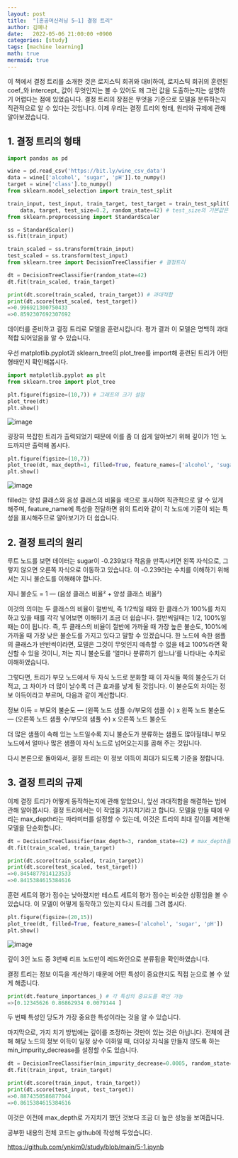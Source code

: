 ```yaml
---
layout: post
title:  "[혼공머신러닝 5–1] 결정 트리"
author: 김예나
date:   2022-05-06 21:00:00 +0900
categories: [study]
tags: [machine learning]
math: true
mermaid: true
---
```



이 책에서 결정 트리를 소개한 것은 로지스틱 회귀와 대비하여, 로지스틱 회귀의 훈련된 coef_와 intercept_ 값이 무엇인지는 볼 수 있어도 왜 그런 값을 도출하는지는 설명하기 어렵다는 점에 있었습니다. 결정 트리의 장점은 무엇을 기준으로 모델을 분류하는지 직관적으로 알 수 있다는 것입니다. 이제 우리는 결정 트리의 형태, 원리와 규제에 관해 알아보겠습니다.


## 1\. 결정 트리의 형태


```python
import pandas as pd

wine = pd.read_csv('https://bit.ly/wine_csv_data')
data = wine[['alcohol', 'sugar', 'pH']].to_numpy()
target = wine['class'].to_numpy()
from sklearn.model_selection import train_test_split

train_input, test_input, train_target, test_target = train_test_split(
    data, target, test_size=0.2, random_state=42) # test_size의 기본값은 0.25이지만 데이터의 크기가 충분히 크므로 20%만 분리
from sklearn.preprocessing import StandardScaler

ss = StandardScaler()
ss.fit(train_input)

train_scaled = ss.transform(train_input)
test_scaled = ss.transform(test_input)
from sklearn.tree import DecisionTreeClassifier # 결정트리

dt = DecisionTreeClassifier(random_state=42)
dt.fit(train_scaled, train_target)

print(dt.score(train_scaled, train_target)) # 과대적합
print(dt.score(test_scaled, test_target))
=>0.996921300750433
=>0.8592307692307692
```


데이터를 준비하고 결정 트리로 모델을 훈련시킵니다. 평가 결과 이 모델은 명백히 과대적합 되어있음을 알 수 있습니다.


우선 matplotlib.pyplot과 sklearn_tree의 plot_tree를 import해 훈련된 트리가 어떤 형태인지 확인해봅시다.


```python
import matplotlib.pyplot as plt
from sklearn.tree import plot_tree

plt.figure(figsize=(10,7)) # 그래프의 크기 설정
plot_tree(dt)
plt.show()
```


![image](https://user-images.githubusercontent.com/80688900/167128028-0e8f7888-0bf9-47ab-acfd-7c338ad52b2c.png)



굉장히 복잡한 트리가 출력되었기 때문에 이를 좀 더 쉽게 알아보기 위해 깊이가 1인 노드까지만 출력해 봅시다.


```python
plt.figure(figsize=(10,7))
plot_tree(dt, max_depth=1, filled=True, feature_names=['alcohol', 'sugar', 'pH']) # 트리의 깊이를 1까지만 보여줌, filled : 양성 클래스와 음성 클래스의 비율을 색으로 표시
plt.show()
```


![image](https://user-images.githubusercontent.com/80688900/167128087-45b0740f-7c71-456a-9303-9a6457481f26.png)


filled는 양성 클래스와 음성 클래스의 비율을 색으로 표시하여 직관적으로 알 수 있게 해주며, feature_name에 특성을 전달하면 위의 트리와 같이 각 노드에 기준이 되는 특성을 표시해주므로 알아보기가 더 쉽습니다.


## 2\. 결정 트리의 원리


루트 노드를 보면 데이터는 sugar이 -0.239보다 작음을 만족시키면 왼쪽 자식으로, 그렇지 않으면 오른쪽 자식으로 이동하고 있습니다. 이 -0.239라는 수치를 이해하기 위해서는 지니 불순도를 이해해야 합니다.


지니 불순도 = 1 — (음성 클래스 비율² + 양성 클래스 비율²)


이것의 의미는 두 클래스의 비율이 절반씩, 즉 1/2씩일 때와 한 클래스가 100%를 차지하고 있을 때를 각각 넣어보면 이해하기 조금 더 쉽습니다. 절반씩일때는 1/2, 100%일 때는 0이 됩니다. 즉, 두 클래스의 비율이 절반에 가까울 때 가장 높은 불순도, 100%에 가까울 때 가장 낮은 불순도를 가지고 있다고 말할 수 있겠습니다. 한 노드에 속한 샘플의 클래스가 반반씩이라면, 모델은 그것이 무엇인지 예측할 수 없을 테고 100%라면 확신할 수 있을 것이니, 저는 지니 불순도를 ‘얼마나 분류하기 쉽느냐’를 나타내는 수치로 이해하였습니다.


그렇다면, 트리가 부모 노드에서 두 자식 노드로 분화할 때 이 자식들 쪽의 불순도가 더 적고, 그 차이가 더 많이 날수록 더 큰 효과를 낳게 될 것입니다. 이 불순도의 차이는 정보 이득이라고 부르며, 다음과 같이 계산합니다.


정보 이득 = 부모의 불순도 — (왼쪽 노드 샘플 수/부모의 샘플 수) x 왼쪽 노드 불순도 — (오른쪽 노드 샘플 수/부모의 샘풀 수) x 오른쪽 노드 불순도


더 많은 샘플이 속해 있는 노드일수록 지니 불순도가 분류하는 샘플도 많아질테니 부모 노드에서 얼마나 많은 샘플이 자식 노드로 넘어오는지를 곱해 주는 것입니다.


다시 본론으로 돌아와서, 결정 트리는 이 정보 이득이 최대가 되도록 기준을 정합니다.


## 3\. 결정 트리의 규제


이제 결정 트리가 어떻게 동작하는지에 관해 알았으니, 앞선 과대적합을 해결하는 법에 관해 알아봅시다. 결정 트리에서는 이 작업을 가지치기라고 합니다. 모델을 만들 때에 우리는 max_depth라는 파라미터를 설정할 수 있는데, 이것은 트리의 최대 깊이를 제한해 모델을 단순화합니다.


```python
dt = DecisionTreeClassifier(max_depth=3, random_state=42) # max_depth를 줄이면 모델을 더 간단하게 만들어 과대적합을 방지
dt.fit(train_scaled, train_target)

print(dt.score(train_scaled, train_target))
print(dt.score(test_scaled, test_target))
=>0.8454877814123533
=>0.8415384615384616
```


훈련 세트의 평가 점수는 낮아졌지만 테스트 세트의 평가 점수는 비슷한 상황임을 볼 수 있습니다. 이 모델이 어떻게 동작하고 있는지 다시 트리를 그려 봅시다.


```python
plt.figure(figsize=(20,15))
plot_tree(dt, filled=True, feature_names=['alcohol', 'sugar', 'pH'])
plt.show()
```


![image](https://user-images.githubusercontent.com/80688900/167128359-60ec4a0f-641b-47a0-abe5-9a3a61878345.png)


깊이 3인 노드 중 3번째 리프 노드만이 레드와인으로 분류됨을 확인하였습니다.


결정 트리는 정보 이득을 계산하기 때문에 어떤 특성이 중요한지도 직접 눈으로 볼 수 있게 해줍니다.


```python
print(dt.feature_importances_) # 각 특성의 중요도를 확인 가능
=>[0.12345626 0.86862934 0.0079144 ]
```


두 번째 특성인 당도가 가장 중요한 특성이라는 것을 알 수 있습니다.


마지막으로, 가지 치기 방법에는 깊이를 조정하는 것만이 있는 것은 아닙니다. 전체에 관해 해당 노드의 정보 이득이 일정 상수 이하일 때, 더이상 자식을 만들지 않도록 하는 min_impurity_decrease를 설정할 수도 있습니다.


```python
dt = DecisionTreeClassifier(min_impurity_decrease=0.0005, random_state=42) # min_impurity_decrease < 정보 이득 x 노드의 샘플 수 / 전체 샘플 수이면 더이상 작동하지 않음, 가지치기의 다른 방법
dt.fit(train_input, train_target)

print(dt.score(train_input, train_target))
print(dt.score(test_input, test_target))
=>0.8874350586877044
=>0.8615384615384616
```


이것은 이전에 max_depth로 가지치기 했던 것보다 조금 더 높은 성능을 보여줍니다.


공부한 내용의 전체 코드는 github에 작성해 두었습니다.

<https://github.com/ynkim0/study/blob/main/5-1.ipynb>